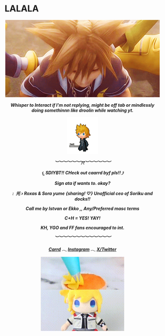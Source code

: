 

# LALALA
<h5 align="center"


![Roxas](a8876b339d430aa8a79079ca165bf14b.gif)


        
Whisper to Interact if I'm not replying, might be off tab or mindlessly doing somethinnn like droolin while watching yt.

![Walking](roxas.gif)

︶︶︶︶︶︶ꔫ︶︶︶︶︶︶


𐔌 SDIYBT!! CHeck out caarrd byf pls!! 𐦯

Sign ata if wants to. okay?


:  光 › Roxas & Sora yume {sharing! ♡} Unofficial ceo of Soriku and docks!!

Call me by Istvan or Ekko ,, Any/Preferred masc terms

C+H = YES! YAY!

KH, YGO and FF fans encouraged to int.


︶︶︶︶︶︶︶︶︶︶︶︶︶


[Carrd](https://ekkointroduct.carrd.co/)
𓂃
[Instagram](https://www.instagram.com/cultsren/)
𓂃
[X/Twitter](https://x.com/echoedtes)







![ice head](roxas-kh2.gif)
